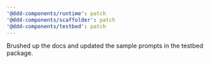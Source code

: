 ```yaml
---
'@ddd-components/runtime': patch
'@ddd-components/scaffolder': patch
'@ddd-components/testbed': patch
---
```


Brushed up the docs and updated the sample prompts in the testbed package.
